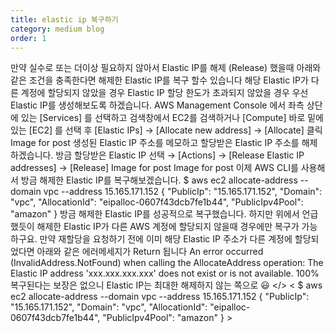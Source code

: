 ```yaml
---
title: elastic ip 복구하기
category: medium blog
order: 1
---
```


만약 실수로 또는 더이상 필요하지 않아서 Elastic IP를 해제 (Release) 했을때 아래와 같은 조건을 충족한다면 해제한 Elastic IP를 복구 할수 있습니다
해당 Elastic IP가 다른 계정에 할당되지 않았을 경우
Elastic IP 할당 한도가 초과되지 않았을 경우
우선 Elastic IP를 생성해보도록 하겠습니다.
AWS Management Console 에서 좌측 상단에 있는 [Services] 를 선택하고 검색창에서 EC2를 검색하거나 [Compute] 바로 밑에 있는 [EC2] 를 선택 후 [Elastic IPs] → [Allocate new address] → [Allocate] 클릭
Image for post
생성된 Elastic IP 주소를 메모하고 할당받은 Elastic IP 주소를 해제하겠습니다. 방금 할당받은 Elastic IP 선택 → [Actions] → [Release Elastic IP addresses] → [Release]
Image for post
Image for post
이제 AWS CLI를 사용해서 방금 해제한 Elastic IP를 복구해보겠습니다.
$ aws ec2 allocate-address --domain vpc --address 15.165.171.152
{
    "PublicIp": "15.165.171.152",
    "Domain": "vpc",
    "AllocationId": "eipalloc-0607f43dcb7fe1b44",
    "PublicIpv4Pool": "amazon"
}
방금 해제한 Elastic IP를 성공적으로 복구했습니다. 하지만 위에서 언급했듯이 해제한 Elastic IP가 다른 AWS 계정에 할당되지 않을때 경우에만 복구가 가능하구요. 만약 재할당을 요청하기 전에 이미 해당 Elastic IP 주소가 다른 계정에 할당되었다면 아래와 같은 에러메세지가 Return 됩니다
An error occurred (InvalidAddress.NotFound) when calling the AllocateAddress operation: The Elastic IP address 'xxx.xxx.xxx.xxx' does not exist or is not available.
100% 복구된다는 보장은 없으니 Elastic IP는 최대한 해제하지 않는 쪽으로 😃
</> 
< $ aws ec2 allocate-address --domain vpc --address 15.165.171.152
{
    "PublicIp": "15.165.171.152",
    "Domain": "vpc",
    "AllocationId": "eipalloc-0607f43dcb7fe1b44",
    "PublicIpv4Pool": "amazon"
} >
